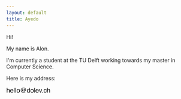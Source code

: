 ```yaml
---
layout: default
title: Ayedo
---
```


Hi!

My name is Alon.
<br>

I'm currently a student at the TU Delft working towards my master in Computer Science.

Here is my address:

<img src="/img/hello.png" height="20px"/>
